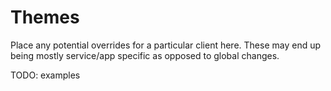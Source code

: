 # Themes

Place any potential overrides for a particular client here. These may end up being mostly service/app specific as opposed to global changes.


TODO: examples